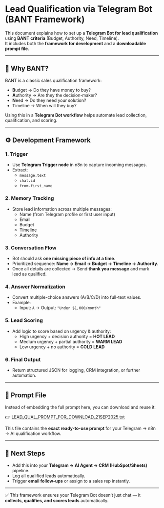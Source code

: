 # Lead Qualification via Telegram Bot (BANT Framework)

This document explains how to set up a **Telegram Bot for lead qualification** using **BANT criteria** (Budget, Authority, Need, Timeline).  
It includes both the **framework for development** and a **downloadable prompt file**.

---

## 📌 Why BANT?
BANT is a classic sales qualification framework:
- **B**udget → Do they have money to buy?  
- **A**uthority → Are they the decision-maker?  
- **N**eed → Do they need your solution?  
- **T**imeline → When will they buy?  

Using this in a **Telegram Bot workflow** helps automate lead collection, qualification, and scoring.

---

## ⚙️ Development Framework

### 1. **Trigger**
- Use **Telegram Trigger node** in n8n to capture incoming messages.  
- Extract:
  - `message.text`  
  - `chat.id`  
  - `from.first_name`

### 2. **Memory Tracking**
- Store lead information across multiple messages:
  - Name (from Telegram profile or first user input)  
  - Email  
  - Budget  
  - Timeline  
  - Authority  

### 3. **Conversation Flow**
- Bot should ask **one missing piece of info at a time**.  
- Prioritized sequence: **Name → Email → Budget → Timeline → Authority**.  
- Once all details are collected → Send **thank you message** and mark lead as qualified.  

### 4. **Answer Normalization**
- Convert multiple-choice answers (A/B/C/D) into full-text values.  
- Example:  
  - Input: `A` → Output: `"Under $1,000/month"`

### 5. **Lead Scoring**
- Add logic to score based on urgency & authority:
  - High urgency + decision authority = **HOT LEAD**  
  - Medium urgency + partial authority = **WARM LEAD**  
  - Low urgency + no authority = **COLD LEAD**  

### 6. **Final Output**
- Return structured JSON for logging, CRM integration, or further automation.

---

## 📝 Prompt File

Instead of embedding the full prompt here, you can download and reuse it:

👉 [LEAD_QUAL_PROMPT_FOR_DOWNLOAD_21SEP2025.txt](./LEAD_QUAL_PROMPT_FOR_DOWNLOAD_21SEP2025.txt)

This file contains the **exact ready-to-use prompt** for your Telegram → n8n → AI qualification workflow.  

---

## 🚀 Next Steps

- Add this into your **Telegram → AI Agent → CRM (HubSpot/Sheets)** pipeline.  
- Log all qualified leads automatically.  
- Trigger **email follow-ups** or assign to a sales rep instantly.  

---

✅ This framework ensures your Telegram Bot doesn’t just chat — it **collects, qualifies, and scores leads** automatically.  
